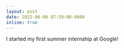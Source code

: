 ```yaml
---
layout: post
date: 2022-06-06 07:59:00-0400
inline: true
---
```


I started my first summer internship at Google!